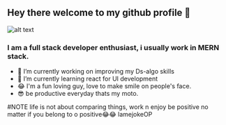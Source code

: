 ## Hey there welcome to my github profile 👋
![alt text](https://s3.amazonaws.com/com.twilio.prod.twilio-docs/original_images/Ckoh0fclmhK-ctyxM4R574JSKVCqlcjYYsCIztls694TgNnFQUSbz47TbF_DmHgzseRvaRt1tt.png)

### I am a full stack developer enthusiast, i usually work in MERN stack.

- 🔭 I’m currently working on improving my Ds-algo skills
- 🌱 I’m currently learning react for UI development
- 😂  I'm a fun loving guy, love to make smile on people's face.
- 😎 be productive everyday thats my moto.

#NOTE life is not about comparing things, work n enjoy be positive no matter if you belong to o positive😂😂 lamejokeOP
 
